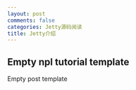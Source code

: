 ```yaml
---
layout: post
comments: false
categories: Jetty源码阅读
title: Jetty介绍
---
```


## Empty npl tutorial template

Empty post template
